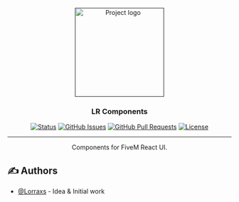 <p align="center">
  <a href="" rel="noopener">
 <img width=200px height=200px src="https://lorraxs.com/logo.svg" alt="Project logo"></a>
</p>

<h3 align="center">LR Components</h3>

<div align="center">

[![Status](https://img.shields.io/badge/status-active-success.svg)]()
[![GitHub Issues](https://img.shields.io/github/issues/kylelobo/The-Documentation-Compendium.svg)](https://github.com/Lorraxs/lr_tunel/issues)
[![GitHub Pull Requests](https://img.shields.io/github/issues-pr/kylelobo/The-Documentation-Compendium.svg)](https://github.com/Lorraxs/lr_tunel/pulls)
[![License](https://img.shields.io/badge/license-MIT-blue.svg)](/LICENSE)

</div>

---

<p align="center"> Components for FiveM React UI.
    <br> 
</p>

## ✍️ Authors <a name = "authors"></a>

- [@Lorraxs](https://github.com/Lorraxs) - Idea & Initial work
